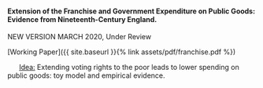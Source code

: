---
---

#### Extension of the Franchise and Government Expenditure on Public Goods: Evidence from Nineteenth-Century England.

NEW VERSION MARCH 2020, Under Review

[Working Paper]({{ site.baseurl }}{% link assets/pdf/franchise.pdf %})

&nbsp;&nbsp;&nbsp;&nbsp;&nbsp; <ins> Idea:</ins> Extending voting rights to the poor leads to lower spending on public goods: toy model and empirical evidence.  
